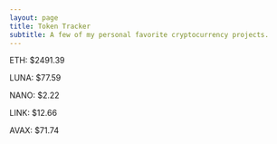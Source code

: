 ```yaml
---
layout: page
title: Token Tracker
subtitle: A few of my personal favorite cryptocurrency projects.
---
```


<!--BEGINCRYPTOINPUT-->
ETH: $2491.39

LUNA: $77.59

NANO: $2.22

LINK: $12.66

AVAX: $71.74

<!--ENDCRYPTOINPUT-->
